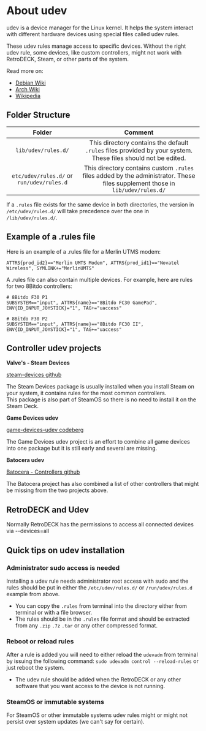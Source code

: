 # About udev

udev is a device manager for the Linux kernel. It helps the system interact with different hardware devices using special files called udev rules.

These udev rules manage access to specific devices. Without the right udev rule, some devices, like custom controllers, might not work with RetroDECK, Steam, or other parts of the system.

Read more on:

- [Debian Wiki](https://wiki.debian.org/udev)
- [Arch Wiki](https://wiki.archlinux.org/title/udev)
- [Wikipedia](https://en.wikipedia.org/wiki/Udev)

## Folder Structure


| Folder                     |      Comment     | 
|  :---:                   |      :---:     |
| `lib/udev/rules.d/` | This directory contains the default `.rules` files provided by your system. These files should not be edited.|                                
|  `etc/udev/rules.d/` or `run/udev/rules.d`  |          This directory contains custom `.rules` files added by the administrator. These files supplement those in `lib/udev/rules.d/`     |

If a `.rules` file exists for the same device in both directories, the version in `/etc/udev/rules.d/` will take precedence over the one in `/lib/udev/rules.d/`.

## Example of a .rules file

Here is an example of a .rules file for a Merlin UTMS modem:
```
ATTRS{prod_id2}=="Merlin UMTS Modem", ATTRS{prod_id1}=="Novatel Wireless", SYMLINK+="MerlinUMTS"
```

A .rules file can also contain multiple devices. For example, here are rules for two 8Bitdo controllers:
```
# 8Bitdo F30 P1
SUBSYSTEM=="input", ATTRS{name}=="8Bitdo FC30 GamePad", ENV{ID_INPUT_JOYSTICK}="1", TAG+="uaccess"

# 8Bitdo F30 P2
SUBSYSTEM=="input", ATTRS{name}=="8Bitdo FC30 II", ENV{ID_INPUT_JOYSTICK}="1", TAG+="uaccess"
```

## Controller udev projects

**Valve's - Steam Devices**

[steam-devices github](https://github.com/ValveSoftware/steam-devices)

The Steam Devices package is usually installed when you install Steam on your system, it contains rules for the most common controllers.<br>
This package is also part of SteamOS so there is no need to install it on the Steam Deck. <br>


**Game Devices udev**

[game-devices-udev codeberg](https://codeberg.org/fabiscafe/game-devices-udev)

The Game Devices udev project is an effort to combine all game devices into one package but it is still early and several are missing. <br>


**Batocera udev**

[Batocera - Controllers github](https://github.com/batocera-linux/batocera.linux/tree/master/package/batocera/controllers)

The Batocera project has also combined a list of other controllers that might be missing from the two projects above.

## RetroDECK and Udev

Normally RetroDECK has the permissions to access all connected devices via --devices=all

## Quick tips on udev installation

### Administrator sudo access is needed

Installing a udev rule needs administrator root access with sudo and the rules should be put in either the `/etc/udev/rules.d/` or `/run/udev/rules.d` example from above.

- You can copy the `.rules` from terminal into the directory either from terminal or with a file browser.
- The rules should be in the `.rules` file format and should be extracted from any `.zip` `.7z` `.tar` or any other compressed format.

### Reboot or reload rules
After a rule is added you will need to either reload the `udevadm` from terminal by issuing the following command: `sudo udevadm control --reload-rules` or just reboot the system.

- The udev rule should be added when the RetroDECK or any other software that you want access to the device is not running.

### SteamOS or immutable systems
For SteamOS or other immutable systems udev rules might or might not persist over system updates (we can't say for certain).
